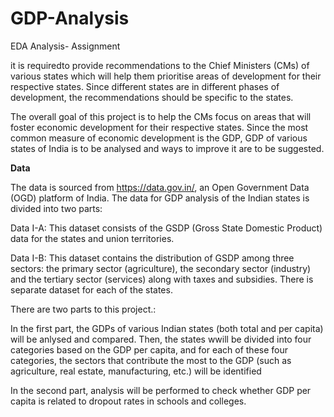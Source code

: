 # GDP-Analysis
EDA Analysis- Assignment

it is requiredto provide recommendations to the Chief Ministers (CMs) of various states which will help them prioritise areas of development for their respective states. Since different states are in different phases of development, the recommendations should be specific to the states.

The overall goal of this project is to help the CMs focus on areas that will foster economic development for their respective states. Since the most common measure of economic development is the GDP, GDP of various states of India is to be analysed and ways to improve it are to be suggested.

<b> Data </b>

The data is sourced from https://data.gov.in/, an Open Government Data (OGD) platform of India.  The data for GDP analysis of the Indian states is divided into two parts:

Data I-A: This dataset consists of the GSDP (Gross State Domestic Product) data for the states and union territories.

Data I-B: This dataset contains the distribution of GSDP among three sectors: the primary sector (agriculture), the secondary sector (industry) and the tertiary sector (services) along with taxes and subsidies. There is separate dataset for each of the states. 

There are two parts to this project.:

In the first part, the GDPs of various Indian states (both total and per capita) will be anlysed and compared. Then, the states wwill be divided into four categories based on the GDP per capita, and for each of these four categories, the sectors that contribute the most to the GDP (such as agriculture, real estate, manufacturing, etc.) will be identified

 
In the second part, analysis will be performed to check whether GDP per capita is related to dropout rates in schools and colleges.
